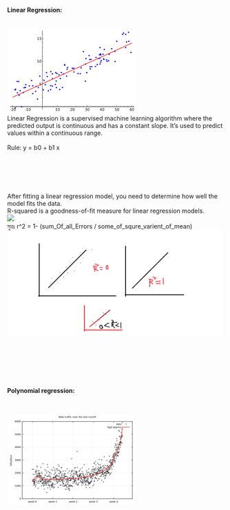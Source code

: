 
<strong> Linear Regression:</strong>
<br><br><br>
<img width="300" src= "pic/Linear_regression.png"/>
<br>
Linear Regression is a supervised machine learning algorithm where the predicted output is continuous and has a constant slope. It’s used to predict values within a continuous range.
<br><br>
Rule: y = b0 + b1 x
<br><br><br>
 
<br><br>

After fitting a linear regression model, you need to determine how well the model fits the data.<br>
R-squared is a goodness-of-fit measure for linear regression models.<br>
<img width="300" src= "pic/r_squre.JPG"/>
<br>
সুত্রঃ r^2 = 1- (sum_Of_all_Errors / some_of_squre_varient_of_mean)
<img width="501" src= "pic/r_squre.png"/>




<br><br><br><br><br><br>
<strong> Polynomial regression:</strong>
<br><br><br>

<img width="300" src= "pic/polynomial regression.PNG"/>